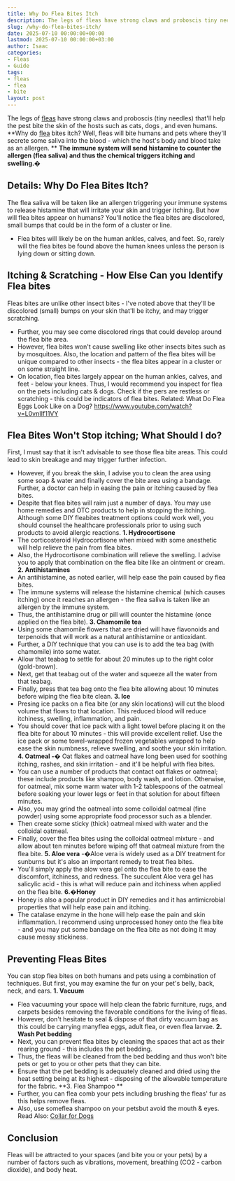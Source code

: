```yaml
---
title: Why Do Flea Bites Itch
description: The legs of fleas have strong claws and proboscis tiny needles that'll help the pest bite the skin of the hosts such as cats, dogs , and even humans. Why do...
slug: /why-do-flea-bites-itch/
date: 2025-07-10 00:00:00+00:00
lastmod: 2025-07-10 00:00:00+03:00
author: Isaac
categories:
- Fleas
- Guide
tags:
- fleas
- flea
- bite
layout: post
---
```

The legs of [fleas](https://pestpolicy.com/can-fleas-bite-through-clothes/) have strong claws and proboscis (tiny needles) that'll help the pest bite the skin of the hosts such as cats,
dogs
, and even humans.
**Why do [flea](https://pestpolicy.com/do-fleas-bite-humans/) bites itch? Well, fleas will bite humans and pets where they'll secrete some saliva into the blood - which the host's body and blood take as an allergen. **
**The immune system will send histamine to counter the allergen (flea saliva) and thus the chemical triggers itching and swelling.�**
## Details: Why Do Flea Bites Itch?
The flea saliva will be taken like an allergen triggering your immune systems to release histamine that will irritate your skin and trigger itching.
But how will flea bites appear on humans? You'll notice the flea bites are discolored, small bumps that could be in the form of a cluster or line.
- Flea bites will likely be on the human ankles, calves, and feet. So, rarely will the flea bites be found above the human knees unless the person is lying down or sitting down.
## Itching & Scratching - How Else Can you Identify Flea bites
Fleas bites are unlike other insect bites - I've noted above that they'll be discolored (small) bumps on your skin that'll be itchy, and may trigger scratching.
- Further, you may see come discolored rings that could develop around the flea bite area.
- However, flea bites won't cause swelling like other insects bites such as by mosquitoes.
Also, the location and pattern of the flea bites will be unique compared to other insects - the flea bites appear in a cluster or on some straight line.
- On location, flea bites largely appear on the human ankles, calves, and feet - below your knees.
Thus, I would recommend you inspect for flea on the pets including cats & dogs. Check if the pers are restless or scratching - this could be indicators of flea bites.
Related:
What Do Flea Eggs Look Like on a Dog?
https://www.youtube.com/watch?v=L0vnIIf11VY
## Flea Bites Won't Stop itching; What Should I do?
First, I must say that it isn't advisable to see those flea bite areas. This could lead to skin breakage and may trigger further infection.
- However, if you break the skin, I advise you to clean the area using some soap & water and finally cover the bite area using a bandage.
Further, a doctor can help in easing the pain or itching caused by flea bites.
- Despite that flea bites will raim just a number of days. You may use home remedies and OTC products to help in stopping the itching.
Although some DIY fleabites treatment options could work well, you should counsel the healthcare professionals prior to using such products to avoid allergic reactions.
**1. Hydrocortisone**
- The corticosteroid Hydrocortisone when mixed with some anesthetic will help relieve the pain from flea bites.
- Also, the Hydrocortisone combination will relieve the swelling. I advise you to apply that combination on the flea bite like an ointment or cream.
**2. Antihistamines**
- An antihistamine, as noted earlier, will help ease the pain caused by flea bites.
- The immune systems will release the histamine chemical (which causes itching) once it reaches an allergen - the flea saliva is taken like an allergen by the immune system.
- Thus, the antihistamine drug or pill will counter the histamine (once applied on the flea bite).
**3. Chamomile tea**
- Using some chamomile flowers that are dried will have flavonoids and terpenoids that will work as a natural antihistamine or antioxidant.
- Further, a DIY technique that you can use is to add the tea bag (with chamomile) into some water.
- Allow that teabag to settle for about 20 minutes up to the right color (gold-brown).
- Next, get that teabag out of the water and squeeze all the water from that teabag.
- Finally, press that tea bag onto the flea bite allowing about 10 minutes before wiping the flea bite clean.
**3. Ice**
- Presing ice packs on a flea bite (or any skin locations) will cut the blood volume that flows to that location. This reduced blood will reduce itchiness, swelling, inflammation, and pain.
- You should cover that ice pack with a light towel before placing it on the flea bite for about 10 minutes - this will provide excellent relief.
Use the ice pack or some towel-wrapped frozen vegetables wrapped to help ease the skin numbness, relieve swelling, and soothe your skin irritation.
**4. Oatmeal -�**
Oat flakes and oatmeal have long been used for soothing itching, rashes, and skin irritation - and it'll be helpful with flea bites.
- You can use a number of products that contact oat flakes or oatmeal; these include products like shampoo, body wash, and lotion.
Otherwise, for oatmeal, mix some warm water with 1-2 tablespoons of the oatmeal before soaking your lower legs or feet in that solution for about fifteen minutes.
- Also, you may grind the oatmeal into some colloidal oatmeal (fine powder) using some appropriate food processor such as a blender.
- Then create some sticky (thick) oatmeal mixed with water and the colloidal oatmeal.
- Finally, cover the flea bites using the colloidal oatmeal mixture - and allow about ten minutes before wiping off that oatmeal mixture from the flea bite.
**5. Aloe vera**
-�Aloe vera is widely used as a DIY treatment for sunburns but it's also an important remedy to treat flea bites.
- You'll simply apply the alow vera gel onto the flea bite to ease the discomfort, itchiness, and redness.
The succulent Aloe vera gel has salicylic acid - this is what will reduce pain and itchiness when applied on the flea bite.
**6.�Honey**
- Honey is also a popular product in DIY remedies and it has antimicrobial properties that will help ease pain and itching.
- The catalase enzyme in the hone will help ease the pain and skin inflammation.
I recommend using unprocessed honey onto the flea bite - and you may put some bandage on the flea bite as not doing it may cause messy stickiness.
## Preventing Fleas Bites
You can stop flea bites on
both humans and pets
using a combination of techniques. But first, you may examine the fur on your pet's belly, back, neck, and ears.
**1. Vacuum**
- Flea vacuuming your space will help clean the fabric furniture, rugs, and carpets besides removing the favorable conditions for the living of fleas.
- However, don't hesitate to seal & dispose of that dirty vacuum bag as this could be carrying manyflea eggs, adult flea, or even flea larvae.
**2. Wash Pet bedding**
- Next, you can prevent flea bites by cleaning the spaces that act as their rearing ground - this includes the pet bedding.
- Thus, the fleas will be cleaned from the bed bedding and thus won't bite pets or get to you or other pets that they can bite.
- Ensure that the pet bedding is adequately cleaned and dried using the heat setting being at its highest - disposing of the allowable temperature for the fabric.
**3. Flea Shampoo **
- Further, you can flea comb your pets including brushing the fleas' fur as this helps remove fleas.
- Also, use someflea shampoo on your petsbut avoid the mouth & eyes.
Read Also:
[Collar for Dogs](https://pestpolicy.com/best-flea-collar-for-dogs/)
## Conclusion
Fleas will be attracted to your spaces (and bite you or your pets) by a number of factors such as vibrations, movement, breathing (CO2 - carbon dioxide), and body heat.